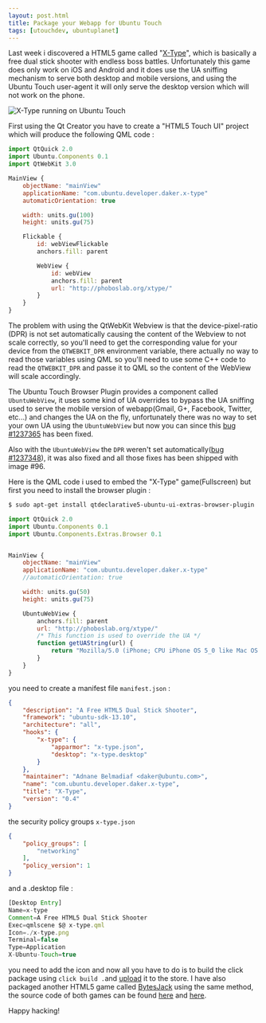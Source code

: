```yaml
---
layout: post.html
title: Package your Webapp for Ubuntu Touch
tags: [utouchdev, ubuntuplanet]
---
```

Last week i discovered a HTML5 game called "[X-Type][0]", which is basically a free dual stick shooter with endless boss battles. Unfortunately this game does only work on iOS and Android and it does use the UA sniffing mechanism to serve both desktop and mobile versions, and using the Ubuntu Touch user-agent it will only serve the desktop version which will not work on the phone.

![X-Type running on Ubuntu Touch](/assets/posts/xtype/xtype.png)

First using the Qt Creator you have to create a "HTML5 Touch UI" project which will produce the following QML code :

```js
import QtQuick 2.0
import Ubuntu.Components 0.1
import QtWebKit 3.0

MainView {
    objectName: "mainView"
    applicationName: "com.ubuntu.developer.daker.x-type"
    automaticOrientation: true

    width: units.gu(100)
    height: units.gu(75)

    Flickable {
        id: webViewFlickable
        anchors.fill: parent

        WebView {
            id: webView
            anchors.fill: parent
            url: "http://phoboslab.org/xtype/"
        }
    }
}
```

The problem with using the QtWebKit Webview is that the device-pixel-ratio (DPR) is not set automatically causing the content of the Webview to not scale correctly, so you'll need to get the corresponding value for your device from the ```QTWEBKIT_DPR``` environment variable, there actually no way to read those variables using QML so you'll need to use some C++ code to read the ```QTWEBKIT_DPR``` and passe it to QML so the content of the WebView will scale accordingly.

The Ubuntu Touch Browser Plugin provides a component called ```UbuntuWebView```, it uses some kind of UA overrides to bypass the UA sniffing used to serve the mobile version of webapp(Gmail, G+, Facebook, Twitter, etc...) and changes the UA on the fly, unfortunately there was no way to set your own UA using the ```UbuntuWebView``` but now you can since this [bug #1237365][1] has been fixed.

Also with the ```UbuntuWebView``` the ```DPR``` weren't set automatically([bug #1237348][2]), it was also fixed and all those fixes has been shipped with image #96.

Here is the QML code i used to embed the "X-Type" game(Fullscreen) but first you need to install the browser plugin :

```sh
$ sudo apt-get install qtdeclarative5-ubuntu-ui-extras-browser-plugin
```

```js
import QtQuick 2.0
import Ubuntu.Components 0.1
import Ubuntu.Components.Extras.Browser 0.1


MainView {
    objectName: "mainView"
    applicationName: "com.ubuntu.developer.daker.x-type"
    //automaticOrientation: true

    width: units.gu(50)
    height: units.gu(75)

    UbuntuWebView {
        anchors.fill: parent
        url: "http://phoboslab.org/xtype/"
        /* This function is used to override the UA */
        function getUAString(url) {
            return "Mozilla/5.0 (iPhone; CPU iPhone OS 5_0 like Mac OS X) AppleWebKit/534.46 (KHTML, like Gecko) Version/5.1 Mobile/9A334 Safari/7534.48.3"
        }
    }
}
```

you need to create a manifest file ```manifest.json``` :

```json
{
    "description": "A Free HTML5 Dual Stick Shooter",
    "framework": "ubuntu-sdk-13.10",
    "architecture": "all",
    "hooks": {
        "x-type": {
            "apparmor": "x-type.json",
            "desktop": "x-type.desktop"
        }
    },
    "maintainer": "Adnane Belmadiaf <daker@ubuntu.com>",
    "name": "com.ubuntu.developer.daker.x-type",
    "title": "X-Type",
    "version": "0.4"
}
```

the security policy groups ```x-type.json```

```json
{
    "policy_groups": [
        "networking"
    ],
    "policy_version": 1
}
```

and a .desktop file :

```js
[Desktop Entry]
Name=x-type
Comment=A Free HTML5 Dual Stick Shooter
Exec=qmlscene $@ x-type.qml
Icon=./x-type.png
Terminal=false
Type=Application
X-Ubuntu-Touch=true
```

you need to add the icon and now all you have to do is to build the click package using ```click build .```and [upload][3] it to the store. I have also packaged another HTML5 game called [BytesJack][4] using the same method, the source code of both games can be found [here][5] and [here][6].

Happy hacking!

[0]: http://phoboslab.org/xtype/
[1]: https://bugs.launchpad.net/webbrowser-app/+bug/1237365
[2]: https://bugs.launchpad.net/webbrowser-app/+bug/1237348
[3]: https://myapps.developer.ubuntu.com/dev/click-apps/new/
[4]: http://heliom.github.io/bytesjack/
[5]: https://bazaar.launchpad.net/~daker/+junk/x-type/files
[6]: https://bazaar.launchpad.net/~daker/+junk/bytesjack/files